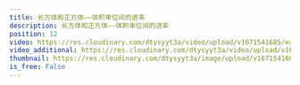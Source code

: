 ```yaml
---
title: 长方体和正方体——体积单位间的进率
description: 长方体和正方体——体积单位间的进率
position: 12
video: https://res.cloudinary.com/dtysyyt3a/video/upload/v1671541685/easymath/5年级下/03单元长方体和正方体/hoekyl6kyyorrvi8cgwl.mp4
video_additional: https://res.cloudinary.com/dtysyyt3a/video/upload/v1671541764/easymath/5年级下/03单元长方体和正方体/每课一题的解答视频/eglrdt4lravya2fzlmzt.mp4
thumbnail: https://res.cloudinary.com/dtysyyt3a/image/upload/v1671541687/easymath/5年级下/03单元长方体和正方体/qcqkfxilgijufabvgjjn.png
is_free: False
---
```


